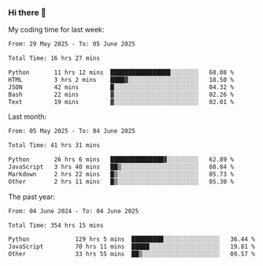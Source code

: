 ### Hi there 👋

My coding time for last week:

<!--START_SECTION:week-->

```txt
From: 29 May 2025 - To: 05 June 2025

Total Time: 16 hrs 27 mins

Python       11 hrs 12 mins  █████████████████░░░░░░░░   68.08 %
HTML         3 hrs 2 mins    ████▓░░░░░░░░░░░░░░░░░░░░   18.50 %
JSON         42 mins         █░░░░░░░░░░░░░░░░░░░░░░░░   04.32 %
Bash         22 mins         ▓░░░░░░░░░░░░░░░░░░░░░░░░   02.26 %
Text         19 mins         ▓░░░░░░░░░░░░░░░░░░░░░░░░   02.01 %
```

<!--END_SECTION:week-->

Last month:

<!--START_SECTION:month-->

```txt
From: 05 May 2025 - To: 04 June 2025

Total Time: 41 hrs 31 mins

Python       26 hrs 6 mins   ███████████████▓░░░░░░░░░   62.89 %
JavaScript   3 hrs 40 mins   ██▒░░░░░░░░░░░░░░░░░░░░░░   08.84 %
Markdown     2 hrs 22 mins   █▒░░░░░░░░░░░░░░░░░░░░░░░   05.73 %
Other        2 hrs 11 mins   █▒░░░░░░░░░░░░░░░░░░░░░░░   05.30 %
```

<!--END_SECTION:month-->

The past year:

<!--START_SECTION:year-->

```txt
From: 04 June 2024 - To: 04 June 2025

Total Time: 354 hrs 15 mins

Python             129 hrs 5 mins  █████████░░░░░░░░░░░░░░░░   36.44 %
JavaScript         70 hrs 11 mins  █████░░░░░░░░░░░░░░░░░░░░   19.81 %
Other              33 hrs 55 mins  ██▒░░░░░░░░░░░░░░░░░░░░░░   09.57 %
```

<!--END_SECTION:year-->
